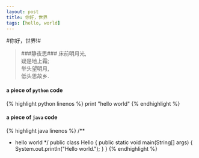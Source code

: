 ```yaml
---
layout: post 
title: 你好，世界
tags: [hello, world]
---
```


#你好，世界!#

>###静夜思###
>床前明月光,  
>疑是地上霜;  
>举头望明月,  
>低头思故乡.

#### a piece of `python` code  
{% highlight python linenos %}
print "hello world"
{% endhighlight %}

#### a piece of `java` code
{% highlight java linenos %}
/**
 * hello world 
 */
public class Hello {
	public static void main(String[] args) {
		System.out.println("Hello world.");
	}
}
{% endhighlight %}

